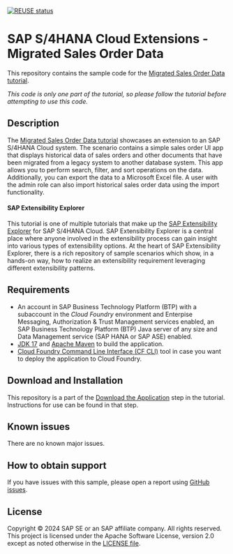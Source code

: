 [![REUSE status](https://api.reuse.software/badge/github.com/SAP-samples/s4hana-ext-migrate-historical-data)](https://api.reuse.software/info/github.com/SAP-samples/s4hana-ext-migrate-historical-data)


# SAP S/4HANA Cloud Extensions - Migrated Sales Order Data
This repository contains the sample code for the [Migrated Sales Order Data tutorial](https://tiny.cc/s4-migrate-historic-data).

*This code is only one part of the tutorial, so please follow the tutorial before attempting to use this code.*

## Description

The [Migrated Sales Order Data tutorial](https://tiny.cc/s4-migrate-historic-data) showcases an extension to an SAP S/4HANA Cloud system. The scenario contains a simple sales order UI app that displays historical data of sales orders and other documents that have been migrated from a legacy system to another database system. This app allows you to perform search, filter, and sort operations on the data. Additionally, you can export the data to a Microsoft Excel file. A user with the admin role can also import historical sales order data using the import functionality.

#### SAP Extensibility Explorer

This tutorial is one of multiple tutorials that make up the [SAP Extensibility Explorer](https://sap.com/extends4) for SAP S/4HANA Cloud.
SAP Extensibility Explorer is a central place where anyone involved in the extensibility process can gain insight into various types of extensibility options. At the heart of SAP Extensibility Explorer, there is a rich repository of sample scenarios which show, in a hands-on way, how to realize an extensibility requirement leveraging different extensibility patterns.


Requirements
-------------
- An account in SAP Business Technology Platform (BTP) with a subaccount in the _Cloud Foundry_ environment and Enterpise Messaging, Authorization & Trust Management services enabled, an SAP Business Technology Platform (BTP) Java server of any size and Data Management service (SAP HANA or SAP ASE) enabled.
- [JDK 17](https://openjdk.org/projects/jdk/17/) and [Apache Maven](http://maven.apache.org/download.cgi) to build the application.
- [Cloud Foundry Command Line Interface (CF CLI)](https://docs.cloudfoundry.org/cf-cli/install-go-cli.html) tool in case you want to deploy the application to Cloud Foundry.

Download and Installation
-------------
This repository is a part of the [Download the Application](https://help.sap.com/viewer/1eeef7f3c5c140b1a3b406cf357f316a/SHIP/en-US/aa4a386e18a84c9d90419f887a549204.html) step in the tutorial. Instructions for use can be found in that step.


Known issues
---------------------
There are no known major issues.

How to obtain support
---------------------
If you have issues with this sample, please open a report using [GitHub issues](https://github.com/SAP/s4hana-ext-migrate-historical-data/issues).

License
-------
Copyright © 2024 SAP SE or an SAP affiliate company. All rights reserved.
This project is licensed under the Apache Software License, version 2.0 except as noted otherwise in the [LICENSE file](LICENSES/Apache-2.0.txt).
